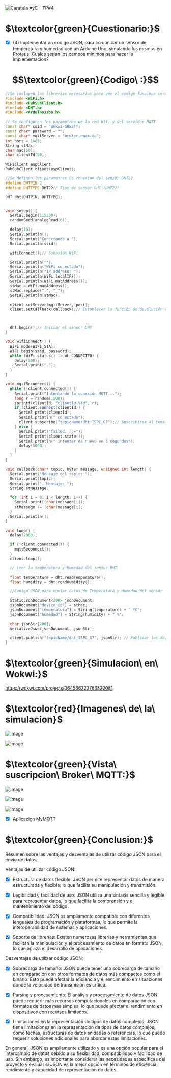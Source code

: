 ![Caratula AyC - TP#4](https://github.com/ISPC-TST-ARQUITECTURA-Y-CONECTIVIDAD/tarea4-grupo-7/assets/46485082/6ea603a9-b18f-4781-a304-7f50de4642cf)

# $\textcolor{green}{Cuestionario:}$

- [x] (4)  Implementar un codigo JSON, para comunicar un sensor de temperatura y humedad con un Arduino Uno, simulando los mismos en Proteus.
Cuales serian los campos minimos para hacer la implementacion?



# $$\textcolor{green}{Codigo\ :}$$

```C++
//Se incluyen las librerias necesarias para que el codigo funcione correctamente
#include <WiFi.h>
#include <PubSubClient.h>
#include <DHT.h>
#include <ArduinoJson.h>

// Se configuran los parametros de la red Wifi y del servidor MQTT
const char* ssid = "Wokwi-GUEST";
const char* password = "";
const char* mqttServer = "broker.emqx.io";
int port = 1883;
String stMac;
char mac[50];
char clientId[50];

WiFiClient espClient;
PubSubClient client(espClient);

//Se definen los parametros de conexion del sensor DHT22
#define DHTPIN 2
#define DHTTYPE DHT22// Tipo de sensor DHT (DHT22)

DHT dht(DHTPIN, DHTTYPE);


void setup() {
  Serial.begin(115200);
  randomSeed(analogRead(0));

  delay(10);
  Serial.println();
  Serial.print("Conectando a ");
  Serial.println(ssid);

  wifiConnect();// Conexión WiFi

  Serial.println("");
  Serial.println("WiFi conectado");
  Serial.println("IP address: ");
  Serial.println(WiFi.localIP());
  Serial.println(WiFi.macAddress());
  stMac = WiFi.macAddress();
  stMac.replace(":", "_");
  Serial.println(stMac);

  client.setServer(mqttServer, port);
  client.setCallback(callback);// Establecer la función de devolución de llamada para recibir mensajes MQTT



  dht.begin();// Iniciar el sensor DHT
}

void wifiConnect() {
  WiFi.mode(WIFI_STA);
  WiFi.begin(ssid, password);
  while (WiFi.status() != WL_CONNECTED) {
    delay(500);
    Serial.print(".");
  }
}

void mqttReconnect() {
  while (!client.connected()) {
    Serial.print("Intentando la conexión MQTT...");
    long r = random(1000);
    sprintf(clientId, "clientId-%ld", r);
    if (client.connect(clientId)) {
      Serial.print(clientId);
      Serial.println(" conectado");
      client.subscribe("topicName/dht_ISPC_G7");// Suscribirse al tema para recibir datos del sensor
    } else {
      Serial.print("failed, rc=");
      Serial.print(client.state());
      Serial.println(" intentar de nuevo en 5 segundos");
      delay(5000);
    }
  }
}

void callback(char* topic, byte* message, unsigned int length) {
  Serial.print("Mensaje del topic: ");
  Serial.print(topic);
  Serial.print(". Mensaje: ");
  String stMessage;

  for (int i = 0; i < length; i++) {
    Serial.print((char)message[i]);
    stMessage += (char)message[i];
  }
  Serial.println();
}

void loop() {
  delay(2000);

  if (!client.connected()) {
    mqttReconnect();
  }
  client.loop();

  // Leer la temperatura y humedad del sensor DHT

  float temperature = dht.readTemperature();
  float humidity = dht.readHumidity();

  //Codigo JSON para enviar datos de Temperatura y Humedad del sensor

  StaticJsonDocument<200> jsonDocument;
  jsonDocument["device_id"] = stMac;
  jsonDocument["temperatura"] = String(temperature) + " ºC";
  jsonDocument["humedad"] = String(humidity) + " %";

  char jsonStr[200];
  serializeJson(jsonDocument, jsonStr);

  client.publish("topicName/dht_ISPC_G7", jsonStr); // Publicar los datos en formato JSON
}

```

# $\textcolor{green}{Simulacion\ en\ Wokwi:}$

https://wokwi.com/projects/364566222763822081



# $\textcolor{red}{Imagenes\ de\ la\ simulacion}$

![image](https://github.com/ISPC-TST-ARQUITECTURA-Y-CONECTIVIDAD/tarea4-grupo-7/assets/46485082/787fec0b-8d88-481e-95ed-6b396e9cdfc0)

![image](https://github.com/ISPC-TST-ARQUITECTURA-Y-CONECTIVIDAD/tarea4-grupo-7/assets/46485082/595dec60-2360-4a0e-af31-55c41e017ad6)


# $\textcolor{green}{Vista\ suscripcion\ Broker\ MQTT:}$

![image](https://github.com/ISPC-TST-ARQUITECTURA-Y-CONECTIVIDAD/tarea4-grupo-7/assets/46485082/f38133ec-55ee-4528-a1b2-bf6f88f114b6)

![image](https://github.com/ISPC-TST-ARQUITECTURA-Y-CONECTIVIDAD/tarea4-grupo-7/assets/46485082/bbd3bc0f-1645-4c66-a839-bae0887965a0)

![image](https://github.com/ISPC-TST-ARQUITECTURA-Y-CONECTIVIDAD/tarea4-grupo-7/assets/46485082/a1e89c2a-268d-4a61-9c94-3b5d5b6ae067)


- [x] Aplicacion MyMQTT



# $\textcolor{green}{Conclusion:}$

Resumen sobre las ventajas y desventajas de utilizar código JSON para el envío de datos:

Ventajas de utilizar código JSON:

- [x] Estructura de datos flexible:
      JSON permite representar datos de manera estructurada y flexible, lo que facilita su manipulación y transmisión.
      
- [x] Legibilidad y facilidad de uso: 
      JSON utiliza una sintaxis sencilla y legible para representar datos, lo que facilita la comprensión y el mantenimiento del código.

- [x] Compatibilidad: 
      JSON es ampliamente compatible con diferentes lenguajes de programación y plataformas, lo que permite la interoperabilidad de sistemas y aplicaciones.
      
- [x] Soporte de librerías:
      Existen numerosas librerías y herramientas que facilitan la manipulación y el procesamiento de datos en formato JSON, lo que agiliza el desarrollo de aplicaciones.

Desventajas de utilizar código JSON:

- [x] Sobrecarga de tamaño: JSON puede tener una sobrecarga de tamaño en comparación con otros formatos de datos más compactos como el binario. Esto puede afectar la eficiencia y el rendimiento en situaciones donde la velocidad de transmisión es crítica.

- [x] Parsing y procesamiento: El análisis y procesamiento de datos JSON puede requerir más recursos computacionales en comparación con formatos de datos más simples, lo que puede afectar el rendimiento en dispositivos con recursos limitados.

- [x] Limitaciones en la representación de tipos de datos complejos: JSON tiene limitaciones en la representación de tipos de datos complejos, como fechas, estructuras de datos anidadas o referencias, lo que puede requerir soluciones adicionales para abordar estas limitaciones.

En general, JSON es ampliamente utilizado y es una opción popular para el intercambio de datos debido a su flexibilidad, compatibilidad y facilidad de uso. Sin embargo, es importante considerar las necesidades específicas del proyecto y evaluar si JSON es la mejor opción en términos de eficiencia, rendimiento y capacidad de representación de datos.




